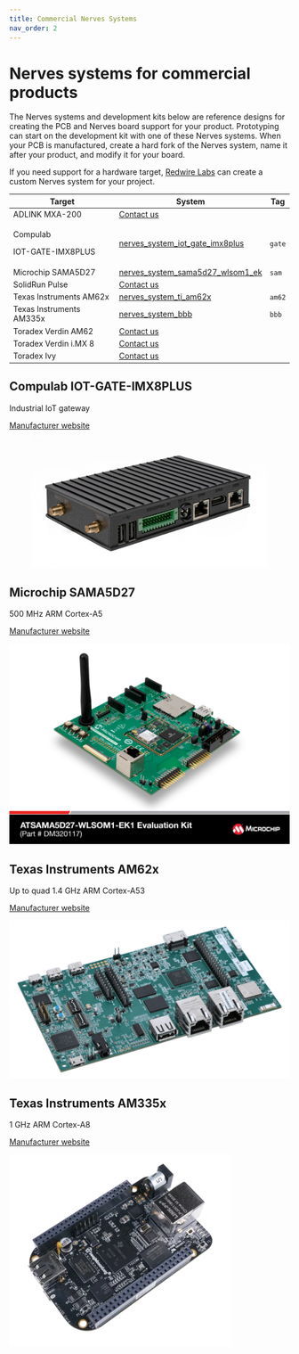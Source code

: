 ```yaml
---
title: Commercial Nerves Systems
nav_order: 2
---
```


# Nerves systems for commercial products

The Nerves systems and development kits below are reference designs for creating the PCB and Nerves board support for your product. Prototyping can start on the development kit with one of these Nerves systems. When your PCB is manufactured, create a hard fork of the Nerves system, name it after your product, and modify it for your board.

If you need support for a hardware target, [Redwire Labs](https://www.redwirelabs.com/) can create a custom Nerves system for your project.

| Target                                  | System                                                                                                  | Tag    |
| --------------------------------------- | ------------------------------------------------------------------------------------------------------- | ------ |
| ADLINK MXA-200                          | [Contact us](https://redwirelabs.com/#contact)                                                          |        |
| <p>Compulab</p><p>IOT-GATE-IMX8PLUS</p> | [nerves\_system\_iot\_gate\_imx8plus](https://github.com/redwirelabs/nerves_system_iot_gate_imx8plus)   | `gate` |
| Microchip SAMA5D27                      | [nerves\_system\_sama5d27\_wlsom1\_ek](https://github.com/redwirelabs/nerves_system_sama5d27_wlsom1_ek) | `sam`  |
| SolidRun Pulse                          | [Contact us](https://redwirelabs.com/#contact)                                                          |        |
| Texas Instruments AM62x                 | [nerves\_system\_ti\_am62x](https://github.com/redwirelabs/nerves_system_ti_am62x)                      | `am62` |
| Texas Instruments AM335x                | [nerves\_system\_bbb](https://github.com/nerves-project/nerves_system_bbb)                              | `bbb`  |
| Toradex Verdin AM62                     | [Contact us](https://redwirelabs.com/#contact)                                                          |        |
| Toradex Verdin i.MX 8                   | [Contact us](https://redwirelabs.com/#contact)                                                          |        |
| Toradex Ivy                             | [Contact us](https://redwirelabs.com/#contact)                                                          |        |

## Compulab IOT-GATE-IMX8PLUS

Industrial IoT gateway

[Manufacturer website](https://www.compulab.com/products/iot-gateways/iot-gate-imx8plus-industrial-arm-iot-gateway/)

<figure><img src=".gitbook/assets/image.png" alt=""><figcaption></figcaption></figure>

## Microchip SAMA5D27

500 MHz ARM Cortex-A5

[Manufacturer website](https://www.microchip.com/en-us/development-tool/dm320117)

![](nerves_systems_for_commercial_development/ATSAMA5D27-WLSOM1.jpg)

## Texas Instruments AM62x

Up to quad 1.4 GHz ARM Cortex-A53

[Manufacturer website](https://www.ti.com/tool/SK-AM62)

![](nerves_systems_for_commercial_development/sk-am62-angled.png)

## Texas Instruments AM335x

1 GHz ARM Cortex-A8

[Manufacturer website](https://www.ti.com/lit/ds/symlink/am3356.pdf)

![](nerves_systems_for_commercial_development/bbb.webp)
